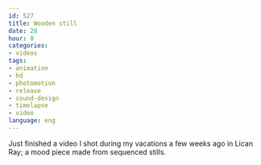 ```yaml
---
id: 527
title: Wooden still
date: 28
hour: 0
categories:
- videos
tags:
- animation
- hd
- photomotion
- release
- sound-design
- timelapse
- video
language: eng
---
```


<video-embed service="vimeo" id="19267207" width="500" height="281" />

Just finished a video I shot during my vacations a few weeks ago in Lican Ray; a mood piece made from sequenced stills.

